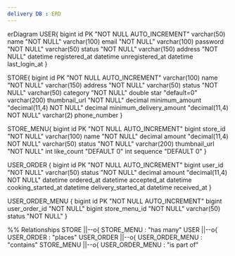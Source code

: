 ```yaml
---
delivery DB : ERD
---
```

erDiagram
  USER{
    bigint id PK "NOT NULL AUTO_INCREMENT"
    varchar(50) name "NOT NULL"
    varchar(100) email "NOT NULL"
    varchar(100) password "NOT NULL"
    varchar(50) status "NOT NULL"
    varchar(150) address "NOT NULL"
    datetime registered_at
    datetime unregistered_at
    datetime last_login_at
  }

  STORE{
    bigint id PK "NOT NULL AUTO_INCREMENT"
    varchar(100) name "NOT NULL"
    varchar(150) address "NOT NULL"
    varchar(50) status "NOT NULL"
    varchar(50) category "NOT NULL"
    double star "default=0"
    varchar(200) thumbnail_url "NOT NULL"
    decimal minimum_amount "decimal(11,4) NOT NULL"
    decimal minimum_delivery_amount "decimal(11,4) NOT NULL"
    varchar(2) phone_number
  }

STORE_MENU{
  bigint id PK "NOT NULL AUTO_INCREMENT"
  bigint store_id "NOT NULL"
  varchar(100) name "NOT NULL"
  decimal amount "decimal(11,4) NOT NULL"
  varchar(50) status "NOT NULL"
  varchar(200) thumbnail_url "NOT NULL"
  int like_count  "DEFAULT 0"
  int sequence "DEFAULT 0"
}

USER_ORDER {
    bigint id PK "NOT NULL AUTO_INCREMENT"
    bigint user_id "NOT NULL"
    varchar(50) status "NOT NULL"
    decimal amount "decimal(11,4) NOT NULL"
    datetime ordered_at
    datetime accepted_at
    datetime cooking_started_at
    datetime delivery_started_at
    datetime received_at
  }

  USER_ORDER_MENU {
    bigint id PK "NOT NULL AUTO_INCREMENT"
    bigint user_order_id "NOT NULL"
    bigint store_menu_id "NOT NULL"
    varchar(50) status "NOT NULL"
  }

%% Relationships
  STORE ||--o{ STORE_MENU : "has many"
  USER ||--o{ USER_ORDER : "places"
  USER_ORDER ||--o{ USER_ORDER_MENU : "contains"
  STORE_MENU ||--o{ USER_ORDER_MENU : "is part of"
